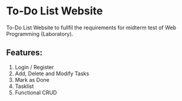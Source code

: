 # To-Do List Website
To-Do List Website to fullfil the requirements for midterm test of Web Programming (Laboratory).

## Features:
1. Login / Register
2. Add, Delete and Modify Tasks
3. Mark as Done
4. Tasklist
5. Functional CRUD

